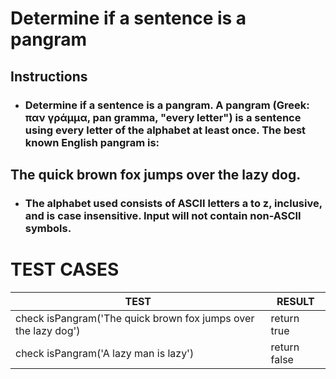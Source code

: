 # Determine if a sentence is a pangram

## Instructions

- ### Determine if a sentence is a pangram. A pangram (Greek: παν γράμμα, pan gramma, "every letter") is a sentence using every letter of the alphabet at least once. The best known English pangram is:

## The quick brown fox jumps over the lazy dog.

- ### The alphabet used consists of ASCII letters a to z, inclusive, and is case insensitive. Input will not contain non-ASCII symbols.

# TEST CASES

| TEST                                                           | RESULT       |
| -------------------------------------------------------------- | ------------ |
| check isPangram('The quick brown fox jumps over the lazy dog') | return true  |
| check isPangram('A lazy man is lazy')                          | return false |
